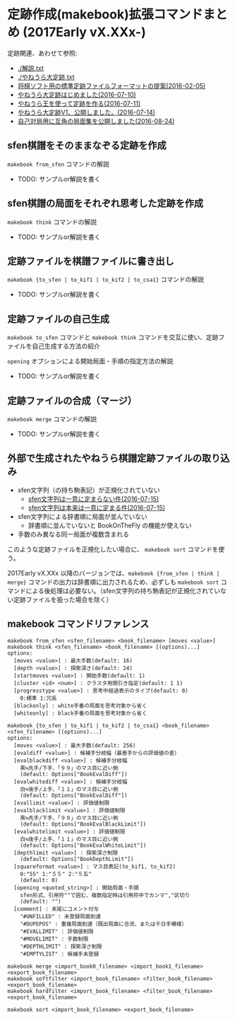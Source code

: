 ﻿<!-- Markdown -->
# 定跡作成(makebook)拡張コマンドまとめ (2017Early vX.XXx-)

定跡関連、あわせて参照:
- [./解説.txt](./解説.txt)
- [./やねうら大定跡.txt](./やねうら大定跡.txt)
- [将棋ソフト用の標準定跡ファイルフォーマットの提案(2016-02-05)](http://yaneuraou.yaneu.com/2016/02/05/%E5%B0%86%E6%A3%8B%E3%82%BD%E3%83%95%E3%83%88%E7%94%A8%E3%81%AE%E6%A8%99%E6%BA%96%E5%AE%9A%E8%B7%A1%E3%83%95%E3%82%A1%E3%82%A4%E3%83%AB%E3%83%95%E3%82%A9%E3%83%BC%E3%83%9E%E3%83%83%E3%83%88%E3%81%AE/)
- [やねうら大定跡はじめました(2016-07-10)](http://yaneuraou.yaneu.com/2016/07/10/%E3%82%84%E3%81%AD%E3%81%86%E3%82%89%E5%A4%A7%E5%AE%9A%E8%B7%A1%E3%81%AF%E3%81%98%E3%82%81%E3%81%BE%E3%81%97%E3%81%9F/)
- [やねうら王を使って定跡を作る(2016-07-11)](http://yaneuraou.yaneu.com/2016/07/11/%E3%82%84%E3%81%AD%E3%81%86%E3%82%89%E7%8E%8B%E3%82%92%E4%BD%BF%E3%81%A3%E3%81%A6%E5%AE%9A%E8%B7%A1%E3%82%92%E4%BD%9C%E3%82%8B/)
- [やねうら大定跡V1、公開しました。(2016-07-14)](http://yaneuraou.yaneu.com/2016/07/14/%E3%82%84%E3%81%AD%E3%81%86%E3%82%89%E5%A4%A7%E5%AE%9A%E8%B7%A1v1%E3%80%81%E5%85%AC%E9%96%8B%E3%81%97%E3%81%BE%E3%81%97%E3%81%9F%E3%80%82/)
- [自己対局用に互角の局面集を公開しました(2016-08-24)](http://yaneuraou.yaneu.com/2016/08/24/%E8%87%AA%E5%B7%B1%E5%AF%BE%E5%B1%80%E7%94%A8%E3%81%AB%E4%BA%92%E8%A7%92%E3%81%AE%E5%B1%80%E9%9D%A2%E9%9B%86%E3%82%92%E5%85%AC%E9%96%8B%E3%81%97%E3%81%BE%E3%81%97%E3%81%9F/)

## sfen棋譜をそのままなぞる定跡を作成

`makebook from_sfen` コマンドの解説

- TODO: サンプルor解説を書く

## sfen棋譜の局面をそれぞれ思考した定跡を作成

`makebook think` コマンドの解説

- TODO: サンプルor解説を書く

## 定跡ファイルを棋譜ファイルに書き出し

`makebook {to_sfen | to_kif1 | to_kif2 | to_csa1}` コマンドの解説

- TODO: サンプルor解説を書く

## 定跡ファイルの自己生成

`makebook to_sfen` コマンドと `makebook think` コマンドを交互に使い、定跡ファイルを自己生成する方法の紹介

`opening` オプションによる開始局面・手順の指定方法の解説

- TODO: サンプルor解説を書く

## 定跡ファイルの合成（マージ）

`makebook merge` コマンドの解説

- TODO: サンプルor解説を書く

## 外部で生成されたやねうら棋譜定跡ファイルの取り込み

- sfen文字列（の持ち駒表記）が正規化されていない
  - [sfen文字列は一意に定まらない件(2016-07-15)](http://yaneuraou.yaneu.com/2016/07/15/sfen%E6%96%87%E5%AD%97%E5%88%97%E3%81%AF%E4%B8%80%E6%84%8F%E3%81%AB%E5%AE%9A%E3%81%BE%E3%82%89%E3%81%AA%E3%81%84%E4%BB%B6/)
  - [sfen文字列は本来は一意に定まる件(2016-07-15)](http://yaneuraou.yaneu.com/2016/07/15/sfen%E6%96%87%E5%AD%97%E5%88%97%E3%81%AF%E6%9C%AC%E6%9D%A5%E3%81%AF%E4%B8%80%E6%84%8F%E3%81%AB%E5%AE%9A%E3%81%BE%E3%82%8B%E4%BB%B6/)
- sfen文字列による辞書順に局面が並んでいない
  - 辞書順に並んでいないと BookOnTheFly の機能が使えない
- 手数のみ異なる同一局面が複数含まれる

このような定跡ファイルを正規化したい場合に、 `makebook sort` コマンドを使う。

2017Early vX.XXx 以降のバージョンでは、`makebook {from_sfen | think | merge}` コマンドの出力は辞書順に出力されるため、必ずしも `makebook sort` コマンドによる後処理は必要ない。（sfen文字列の持ち駒表記が正規化されていない定跡ファイルを扱った場合を除く）

## makebook コマンドリファレンス

```
makebook from_sfen <sfen_filename> <book_filename> [moves <value>]
makebook think <sfen_filename> <book_filename> [(options)...]
options:
  [moves <value>] : 最大手数(default: 16)
  [depth <value>] : 探索深さ(default: 24)
  [startmoves <value>] : 開始手数(default: 1)
  [cluster <id> <num>] : クラスタ用間引き指定(default: 1 1)
  [progresstype <value>] : 思考中経過表示のタイプ(default: 0)
    0:標準 1:冗長
  [blackonly] : white手番の局面を思考対象から省く
  [whiteonly] : black手番の局面を思考対象から省く

makebook {to_sfen | to_kif1 | to_kif2 | to_csa1} <book_filename> <sfen_filename> [(options)...]
options:
  [moves <value>] : 最大手数(default: 256)
  [evaldiff <value>] : 候補手分岐幅（最善手からの評価値の差）
  [evalblackdiff <value>] : 候補手分岐幅
    黒≒先手/下手、「９９」のマス目に近い側
    (default: Options["BookEvalDiff"])
  [evalwhitediff <value>] : 候補手分岐幅
    白≒後手/上手、「１１」のマス目に近い側
    (default: Options["BookEvalDiff"])
  [evallimit <value>] : 評価値制限
  [evalblacklimit <value>] : 評価値制限
    黒≒先手/下手、「９９」のマス目に近い側
    (default: Options["BookEvalBlackLimit"])
  [evalwhitelimit <value>] : 評価値制限
    白≒後手/上手、「１１」のマス目に近い側
    (default: Options["BookEvalWhiteLimit"])
  [depthlimit <value>] : 探索深さ制限
    (default: Options["BookDepthLimit"])
  [squareformat <value>] : マス目表記(to_kif1, to_kif2)
    0:"55" 1:"５５" 2:"５五"
    (default: 0)
  [opening <quoted_string>] : 開始局面・手順
    sfen形式、引用符""で囲む、複数指定時は引用符中でカンマ","区切り
    (default: "")
  [comment] : 末尾にコメント付与
    "#UNFILLED" : 未登録局面到達
    "#DUPEPOS" : 重複局面到達（既出局面に合流、または千日手模様）
    "#EVALLIMIT" : 評価値制限
    "#MOVELIMIT" : 手数制限
    "#DEPTHLIMIT" : 探索深さ制限
    "#EMPTYLIST" : 候補手未登録

makebook merge <import_book0_filename> <import_book1_filename> <export_book_filename>
makebook softfilter <import_book_filename> <filter_book_filename> <export_book_filename>
makebook hardfilter <import_book_filename> <filter_book_filename> <export_book_filename>

makebook sort <import_book_filename> <export_book_filename>
```